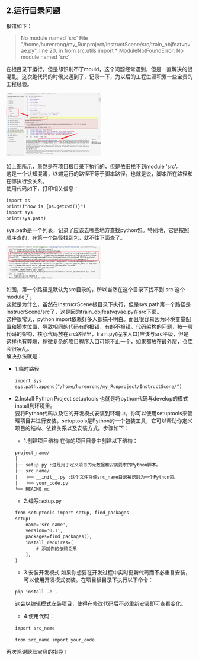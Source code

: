 ## 2.运行目录问题
报错如下：
> No module named 'src'
> File "/home/hurenrong/my_Runproject/InstructScene/src/train_objfeatvqvae.py", line 20, in <module>
> from src.utils import *
> ModuleNotFoundError: No module named 'src'

在根目录下运行，但是却识别不了mould，这个问题经常遇到，但是一直解决的很混乱，这次跑代码的时候又遇到了，记录一下，为以后的工程生涯积累一些宝贵的工程经验。  

<img src="/asset/environment/Error2-0.png" alt="Error1-ver" style="zoom:25%;" />

如上图所示，虽然是在项目根目录下执行的，但是依旧找不到module 'src'。  
这是一个认知混淆，终端运行的路径不等于脚本路径，也就是说，脚本所在路径和在哪执行没关系。  
使用代码如下，打印相关信息：
```
import os 
print(f"now is {os.getcwd()}")
import sys
print(sys.path)
```
sys.path是一个列表，记录了应该去哪些地方查找python包。特别地，它是按照顺序查的，在第一个路径找到包，就不往下面查了。

<img src="/asset/environment/Error2-1.png" alt="Error1-ver" style="zoom:25%;" />

如图，第一个路径是默认为src目录的，所以当然在这个目录下找不到'src'这个module了。  
这就是为什么，虽然在InstrucrScene根目录下执行，但是sys.path第一个路径是InstrucrScene/src了，这是因为train_objfeatvqvae.py在src下面。  
这种很常见，python import依赖好多人都搞不明白。而且很容易因为环境变量配置和脚本位置，导致相同的代码有的报错，有的不报错。代码架构的问题，按一般代码的架构，核心代码放在src路径里，train.py(程序入口)应该与src平级，但是这样也有弊端，稍微复杂的项目程序入口可能不止一个，如果都放在最外层，仓库会很凌乱。  
解决办法就是：
- 1.临时路径
    ```
    import sys
    sys.path.append("/home/hurenrong/my_Runproject/InstructScene/")
    ```
- 2.Install Python Project setuptools
    也就是将python代码与develop的模式install到环境里。  
    要将Python代码以及它的开发模式安装到环境中，你可以使用setuptools来管理项目并进行安装。setuptools是Python的一个包装工具，它可以帮助你定义项目的结构、依赖关系以及安装方式。步骤如下：
    - 1.创建项目结构
        在你的项目目录中创建以下结构：
    ```
    project_name/
    │
    ├── setup.py :这是用于定义项目的元数据和安装要求的Python脚本。
    ├── src_name/ 
    │   ├── __init__.py :这个文件将使src_name目录被识别为一个Python包。
    │   └── your_code.py
    └── README.md

    ```
    - 2.编写:setup.py
    ```
    from setuptools import setup, find_packages
    setup(
        name='src_name',
        version='0.1',
        packages=find_packages(),
        install_requires=[
            # 添加你的依赖关系
        ],
    )

    ```

    - 3.安装开发模式
    如果你想要在开发过程中实时更新代码而不必重复安装，可以使用开发模式安装。在项目根目录下执行以下命令：
    ```
    pip install -e .
    ```
    这会以编辑模式安装项目，使得在修改代码后不必重新安装即可查看变化。

    - 4.使用代码：
    ```
    import src_name
    
    from src_name import your_code
    ```

再次鸣谢耿耿宝贝的指导！